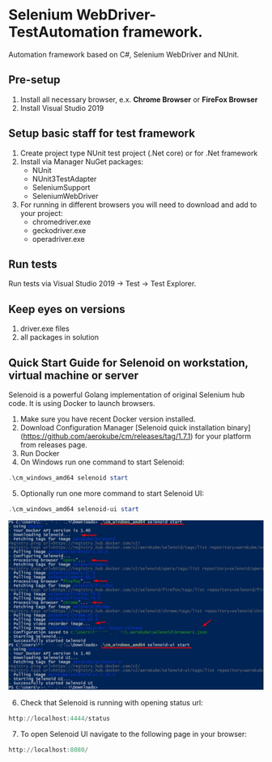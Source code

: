 # Selenium WebDriver-TestAutomation framework.

Automation framework based on C#, Selenium WebDriver and NUnit.

## Pre-setup

1. Install all necessary browser, e.x. **Chrome Browser** or **FireFox Browser**
2. Install Visual Studio 2019

## Setup basic staff for test framework

1. Create project type NUnit test project (.Net core) or for .Net framework
2. Install via Manager NuGet packages:
   - NUnit
   - NUnit3TestAdapter
   - SeleniumSupport
   - SeleniumWebDriver
3. For running in different browsers you will need to download and add to your project:
   - chromedriver.exe
   - geckodriver.exe
   - operadriver.exe

## Run tests

Run tests via Visual Studio 2019 -> Test -> Test Explorer.

## Keep eyes on versions

1. driver.exe files
2. all packages in solution

## Quick Start Guide for Selenoid on workstation, virtual machine or server

Selenoid is a powerful Golang implementation of original Selenium hub code. It is using Docker to launch browsers.

1. Make sure you have recent Docker version installed.
2. Download Configuration Manager [Selenoid quick installation binary] (https://github.com/aerokube/cm/releases/tag/1.7.1) for your platform from releases page.
3. Run Docker
4. On Windows run one command to start Selenoid:

```powershell
.\cm_windows_amd64 selenoid start
```

5. Optionally run one more command to start Selenoid UI:

```powershell
.\cm_windows_amd64 selenoid-ui start
```

![Successfully start of Selenoid](selenoid.jpg)

6. Check that Selenoid is running with opening status url:

```powershell
http://localhost:4444/status
```

7. To open Selenoid UI navigate to the following page in your browser:

```powershell
http://localhost:8080/
```
